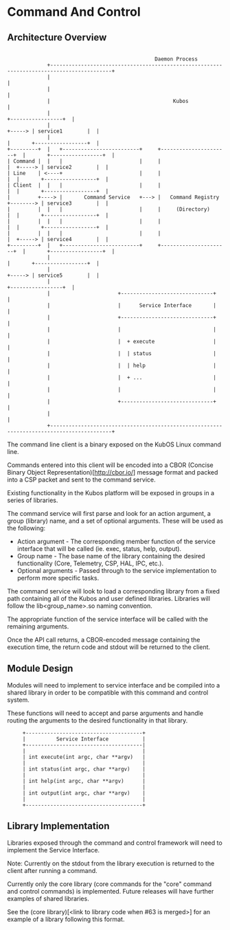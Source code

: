 # Command And Control
## Architecture Overview

```

                                                Daemon Process
             +------------------------------------------------------------------------------------------+
             |                                                                                          |
             |                                                                                          |
             |                                        Kubos                                             |
             |                                                                     +-----------------+  |
             |                                                             +-----> | service1        |  |
             |                                                             |       +-----------------+  |
+---------+  |   +-------------------------+     +----------------------+  |       +-----------------+  |
| Command |  |   |                         |     |                      |  +-----> | service2        |  |
| Line    | <----+                         |     |                      |  |       +-----------------+  |
| Client  |  |   |                         |     |                      |  |       +-----------------+  |
|         +----> |       Command Service   +---> |   Command Registry   +--------> | service3        |  |
|         |  |   |                         |     |     (Directory)      |  |       +-----------------+  |
|         |  |   |                         |     |                      |  |       +-----------------+  |
|         |  |   |                         |     |                      |  +-----> | service4        |  |
+---------+  |   +-------------------------+     +----------------------+  |       +-----------------+  |
             |                                                             |       +-----------------+  |
             |                                                             +-----> | service5        |  |
             |                                                                     +-----------------+  |
             |                      +------------------------------+                                    |
             |                      |      Service Interface       |                                    |
             |                      +------------------------------+                                    |
             |                      |                              |                                    |
             |                      |  + execute                   |                                    |
             |                      |  | status                    |                                    |
             |                      |  | help                      |                                    |
             |                      |  + ...                       |                                    |
             |                      |                              |                                    |
             |                      +------------------------------+                                    |
             |                                                                                          |
             +------------------------------------------------------------------------------------------+
```


The command line client is a binary exposed on the KubOS Linux command line.

Commands entered into this client will be encoded into a CBOR (Concise Binary Object Representation)[http://cbor.io/] message format and packed into a CSP packet and sent to the command service.

Existing functionality in the Kubos platform will be exposed in groups in a series of libraries.

The command service will first parse and look for an action argument, a group (library) name, and a set of optional arguments. These will be used as the following:

* Action argument - The corresponding member function of the service interface that will be called (ie. exec, status, help, output).
* Group name - The base name of the library containing the desired functionality (Core, Telemetry, CSP, HAL, IPC, etc.).
* Optional arguments - Passed through to the service implementation to perform more specific tasks.

The command service will look to load a corresponding library from a fixed path containing all of the Kubos and user defined libraries. Libraries will follow the lib<group_name>.so naming convention.

The appropriate function of the service interface will be called with the remaining arguments.

Once the API call returns, a CBOR-encoded message containing the execution time, the return code and stdout will be returned to the client.


## Module Design


Modules will need to implement to service interface and be compiled into a shared library in order to be compatible with this command and control system.

These functions will need to accept and parse arguments and handle routing the arguments to the desired functionality in that library.


```
     +--------------------------------------+
     |          Service Interface           |
     +--------------------------------------|
     |                                      |
     | int execute(int argc, char **argv)   |
     |                                      |
     | int status(int argc, char **argv)    |
     |                                      |
     | int help(int argc, char **argv)      |
     |                                      |
     | int output(int argc, char **argv)    |
     |                                      |
     +--------------------------------------+
```


## Library Implementation

Libraries exposed through the command and control framework will need to implement the Service Interface.

Note: Currently on the stdout from the library execution is returned to the client after running a command.

Currently only the core library (core commands for the "core" command and control commands) is implemented. Future releases will have further examples of shared libraries.

See the (core library)[<link to library code when #63 is merged>] for an example of a library following this format.

